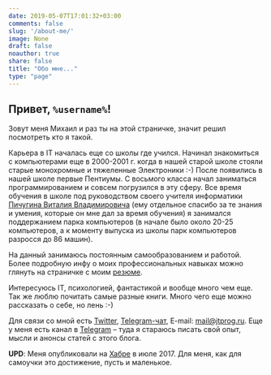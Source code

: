 ```yaml
---
date: 2019-05-07T17:01:32+03:00
comments: false
slug: '/about-me/'
image: None
draft: false
noauthor: true
share: false
title: "Обо мне..."
type: "page"
---
```


## **Привет, `%username%`!**

Зовут меня Михаил и раз ты на этой страничке, значит решил посмотреть кто я такой.

Карьера в IT началась еще со школы где учился. Начинал знакомиться с компьютерами еще в 2000-2001 г. когда в нашей старой школе стояли старые монохромные и тяжеленные Электроники :-) После появились в нашей школе первые Пентиумы. С восьмого класса начал заниматься программированием и совсем погрузился в эту сферу. Все время обучения в школе под руководством своего учителя информатики [Пичугина Виталия Владимировича](http://bit.ly/pichuginvv) (ему отдельное спасибо за те знания и умения, которые он мне дал за время обучения) я занимался поддержанием парка компьютеров (в начале было около 20-25 компьютеров, а к моменту выпуска из школы парк компьютеров разросся до 86 машин).

На данный занимаюсь постоянным самообразованием и работой. Более подробную инфу о моих профессиональных навыках можно глянуть на страничке с моим [резюме](https://savinmi.ru).

Интересуюсь IT, психологией, фантастикой и вообще много чем еще. Так же люблю почитать самые разные книги. Много чего еще можно рассказать о себе, но лень :-)

Для связи со мной есть [Twitter](https://twitter.com/jtprogru), [Telegram-чат](https://ttttt.me/jtprogru_chat), E-mail: [mail@jtprog.ru](mailto:mail@jtprog.ru). Еще у меня есть канал в [Telegram](https://ttttt.me/jtprogru_channel) – туда я стараюсь писать свой опыт, мысли и анонсы статей с этого блога.

**UPD**: Меня опубликовали на [Хабре](https://habr.com/ru/post/333732/) в июле 2017. Для меня, как для самоучки это достижение, пусть и маленькое.

